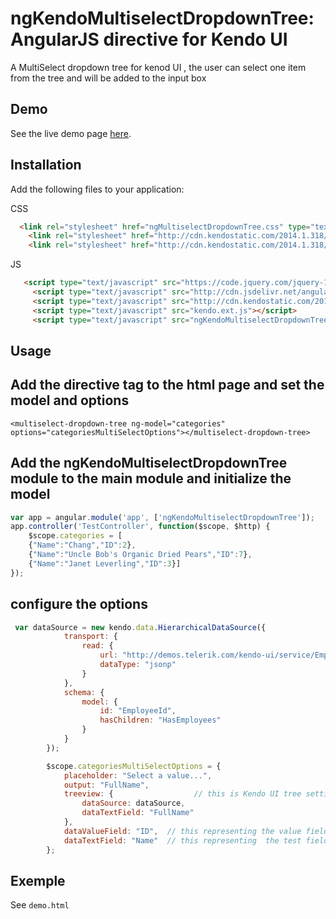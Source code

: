 ngKendoMultiselectDropdownTree: AngularJS directive for Kendo UI
===========

A MultiSelect dropdown tree for kenod UI , the user can select one item from the tree and will be added to the input box

## Demo

See the live demo page [here](http://varyoo.github.io/ngTagEditor).

## Installation

Add the following files to your application:

CSS

```html
  <link rel="stylesheet" href="ngMultiselectDropdownTree.css" type="text/css"/>
    <link rel="stylesheet" href="http://cdn.kendostatic.com/2014.1.318/styles/kendo.common.min.css" type="text/css"/>
    <link rel="stylesheet" href="http://cdn.kendostatic.com/2014.1.318/styles/kendo.metro.min.css" type="text/css"/>
```

JS

```html
   <script type="text/javascript" src="https://code.jquery.com/jquery-1.11.2.min.js"></script>
     <script type="text/javascript" src="http://cdn.jsdelivr.net/angularjs/1.2.17/angular.min.js"></script>
     <script type="text/javascript" src="http://cdn.kendostatic.com/2014.1.318/js/kendo.all.min.js"></script>
     <script type="text/javascript" src="kendo.ext.js"></script>
     <script type="text/javascript" src="ngKendoMultiselectDropdownTree.js"></script>
```

## Usage

## Add the directive tag to the html page and set the model and options

`<multiselect-dropdown-tree ng-model="categories" options="categoriesMultiSelectOptions"></multiselect-dropdown-tree>`


##  Add the ngKendoMultiselectDropdownTree module to the main module and initialize the model
```javascript
var app = angular.module('app', ['ngKendoMultiselectDropdownTree']);
app.controller('TestController', function($scope, $http) {
	$scope.categories = [
	{"Name":"Chang","ID":2},
	{"Name":"Uncle Bob's Organic Dried Pears","ID":7},
	{"Name":"Janet Leverling","ID":3}]
});
   ```
## configure the options
```javascript
 var dataSource = new kendo.data.HierarchicalDataSource({
            transport: {
                read: {
                    url: "http://demos.telerik.com/kendo-ui/service/Employees",
                    dataType: "jsonp"
                }
            },
            schema: {
                model: {
                    id: "EmployeeId",
                    hasChildren: "HasEmployees"
                }
            }
        });
   ```

```javascript
        $scope.categoriesMultiSelectOptions = {
            placeholder: "Select a value...",
            output: "FullName",
            treeview: {                  // this is Kendo UI tree settings, please visit Kendo docs for more information
                dataSource: dataSource,
                dataTextField: "FullName"
            },
            dataValueField: "ID",  // this representing the value field for tye model and this will be extracted from selected tree node Id
            dataTextField: "Name"  // this representing  the test field for the model and this will be be extracted  from selected tree node text
        };
```

## Exemple

See `demo.html`
